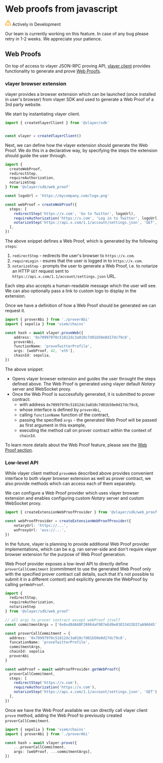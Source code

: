 # Web proofs from javascript
<div class="feature-card feature-in-dev">
  <div class="title">
    <svg width="20" height="20" viewBox="0 0 20 20" fill="none" xmlns="http://www.w3.org/2000/svg">
    <path d="M8.57499 3.21665L1.51665 15C1.37113 15.252 1.29413 15.5377 1.29331 15.8288C1.2925 16.1198 1.3679 16.4059 1.51201 16.6588C1.65612 16.9116 1.86392 17.1223 2.11474 17.2699C2.36556 17.4174 2.65065 17.4968 2.94165 17.5H17.0583C17.3493 17.4968 17.6344 17.4174 17.8852 17.2699C18.136 17.1223 18.3439 16.9116 18.488 16.6588C18.6321 16.4059 18.7075 16.1198 18.7067 15.8288C18.7058 15.5377 18.6288 15.252 18.4833 15L11.425 3.21665C11.2764 2.97174 11.0673 2.76925 10.8176 2.62872C10.568 2.48819 10.2864 2.41437 9.99999 2.41437C9.71354 2.41437 9.43193 2.48819 9.18232 2.62872C8.93272 2.76925 8.72355 2.97174 8.57499 3.21665V3.21665Z" stroke="#FCA004" stroke-width="2" stroke-linecap="round" stroke-linejoin="round"/>
    <path d="M10 7.5V10.8333" stroke="#FCA004" stroke-width="2" stroke-linecap="round" stroke-linejoin="round"/>
    <path d="M10 14.1667H10.0083" stroke="#FCA004" stroke-width="2" stroke-linecap="round" stroke-linejoin="round"/>
    </svg>
    Actively in Development
  </div>
  <p>Our team is currently working on this feature. In case of any bug please retry in 1-2 weeks. We appreciate your patience. </p>
</div>

## Web Proofs

On top of access to vlayer JSON-RPC proving API, [vlayer client](./javascript.md) provides functionality to generate and prove [Web Proofs](../features/web.md).

### vlayer browser extension

vlayer provides a browser extension which can be launched (once installed in user's browser) from vlayer SDK and used to generate a Web Proof of a 3rd party website.

We start by instantiating vlayer client.

```ts
import { createVlayerClient } from '@vlayer/sdk'


const vlayer = createVlayerClient()
```

Next, we can define how the vlayer extension should generate the Web Proof. We do this in a declarative way, by specifying the steps the extension should guide the user through.

```ts
import { 
  createWebProof, 
  redirectStep, 
  requireAuthorization, 
  notarizeStep 
} from '@vlayer/sdk/web_proof'

const logoUrl = 'https://mycompany.com/logo.png'

const webProof = createWebProof({
  steps: [
    redirectStep('https://x.com', 'Go to Twitter', logoUrl),
    requireAuthorization('https://x.com', 'Log in to Twitter', logoUrl),
    notarizeStep('https://api.x.com/1.1/account/settings.json', 'GET', 'Generate Proof of Twitter profile', logoUrl),
  ],
})
```

The above snippet defines a Web Proof, which is generated by the following `steps`:
1. `redirectStep` - redirects the user's browser to `https://x.com`.
2. `requireLogin` - esures that the user is logged in to `https://x.com`.
3. `notarizeStep` - prompts the user to generate a Web Proof, i.e. to notarize an HTTP `GET` request sent to `https://api.x.com/1.1/account/settings.json` URL.

Each step also accepts a human-readable message which the user will see. We can also optionally pass a link to custom logo to display in the extension.

Once we have a definition of how a Web Proof should be generated we can request it.

```ts
import { proverAbi } from './proverAbi'
import { sepolia } from 'viem/chains'

const hash = await vlayer.proveWeb({
    address: '0x70997970c51812dc3a010c7d01b50e0d17dc79c8',
    proverAbi,
    functionName: 'proveTwitterProfile',
    args: [webProof, 42, 'eth'],
    chainId: sepolia,
})
```

The above snippet:
* Opens vlayer browser extension and guides the user throught the steps defined above. The Web Proof is generated using vlayer default *Notary* server and WebSocket proxy.
* Once the Web Proof is successfully generated, it is submitted to prover contract:
  * with address `0x70997970c51812dc3a010c7d01b50e0d17dc79c8`,
  * whose interface is defined by `proverAbi`,
  * calling `functionName` function of the contract,
  * passing the specified `args` - the generated Web Proof will be passed as first argument in this example,
  * executing the method call on prover contract within the context of `chainId`.

To learn more details about the Web Proof feature, please see the [Web Proof section](../features/web.md).

### Low-level API

While vlayer client method `proveWeb` described above provides convenient interface to both vlayer browser extension as well as prover contract, we also provide methods which can access each of them separately.

We can configure a Web Proof provider which uses vlayer browser extension and enables configuring custom *Notary* server and custom WebSocket proxy. 

```ts
import { createExtensionWebProofProvider } from '@vlayer/sdk/web_proof'

const webProofProvider = createExtensionWebProofProvider({
    notaryUrl: 'https://...',
    wsProxyUrl: 'wss://...',
})
```

In the future, vlayer is planning to provide additional Web Proof provider implementations, which can be e.g. ran server-side and don't require vlayer browser extension for the purpose of Web Proof generation.

Web Proof provider exposes a low-level API to directly define `proverCallCommitment` (commitment to use the generated Web Proof only with the specified prover contract call details, such that it's not possible to submit it in a different context) and explicitly generate the WebProof by calling `getWebProof`.

```ts
import { 
  redirectStep, 
  requireAuthorization, 
  notarizeStep 
} from '@vlayer/sdk/web_proof'

// all args to prover contract except webProof itself
const commitmentArgs = ['0x0xd8dA6BF26964aF9D7eEd9e03E53415D37aA96045', 123]

const proverCallCommitment = {
  address: '0x70997970c51812dc3a010c7d01b50e0d17dc79c8',
  funcationName: 'proveTwitterProfile', 
  commitmentArgs, 
  chainId: sepolia
  proverAbi
}

const webProof = await webProofProvider.getWebProof({
  proverCallCommitment,
  steps: [
    redirectStep('https://x.com'),
    requireAuthorization('https://x.com'),
    notarizeStep('https://api.x.com/1.1/account/settings.json', 'GET'),
  ],
})
```

Once we have the Web Proof available we can directly call vlayer client `prove` method, adding the Web Proof to previously created `proverCallCommitment`.

```ts
import { sepolia } from 'viem/chains'
import { proverAbi } from './proverAbi'

const hash = await vlayer.prove({
    ...proverCallCommitment,
    args: [webProof, ...commitmentArgs],
})
```
